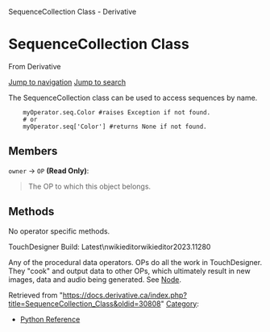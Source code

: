

SequenceCollection Class - Derivative

























# SequenceCollection Class

From Derivative



[Jump to navigation](#mw-head)
[Jump to search](#searchInput)

The SequenceCollection class can be used to access sequences by name.

```
	myOperator.seq.Color #raises Exception if not found.
	# or
	myOperator.seq['Color'] #returns None if not found.

```

  


## Members

`owner` → `OP` **(Read Only)**:

> The OP to which this object belongs.

## Methods

No operator specific methods.

  

TouchDesigner Build: Latest\nwikieditorwikieditor2023.11280

Any of the procedural data operators. OPs do all the work in TouchDesigner. They "cook" and output data to other OPs, which ultimately result in new images, data and audio being generated. See [Node](Node.html "Node").







Retrieved from "<https://docs.derivative.ca/index.php?title=SequenceCollection_Class&oldid=30808>"
[Category](Special_Categories.html "Special:Categories"):

* [Python Reference](Category_Python_Reference.html "Category:Python Reference")
